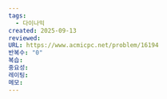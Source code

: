 ```yaml
---
tags:
  - 다이나믹
created: 2025-09-13
reviewed:
URL: https://www.acmicpc.net/problem/16194
반복수: "0"
복습:
중요성:
레이팅:
메모:
---
```

